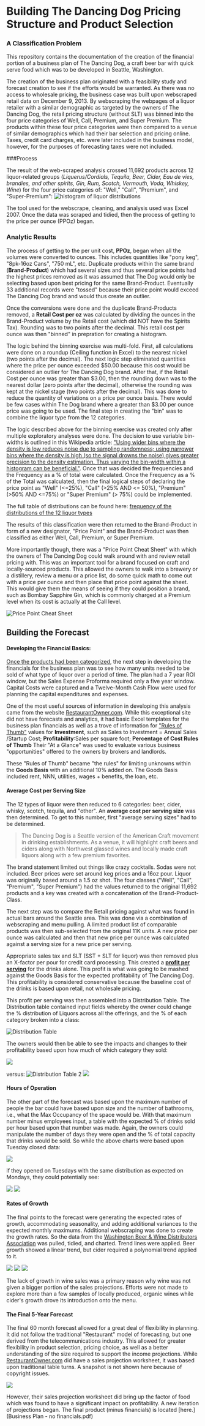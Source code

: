 # Building The Dancing Dog Pricing Structure and Product Selection

###  A Classification Problem

This repository contains the documentation of the creation of the financial portion of a business plan of The Dancing Dog, a craft beer bar with quick serve food which was to be developed in Seattle, Washington.  

The creation of the business plan originated with a feasibility study and forecast creation to see if the efforts would be warranted.  As there was no access to wholesale pricing, the business case was built upon webscraped retail data on December 9, 2013.  By webscraping the webpages of a liquor retailer with a similar demographic as targeted by the owners of The Dancing Dog, the retail pricing structure (without SLT) was binned into the four price categories of Well, Call, Premium, and Super Premium.  The products within these four price categories were then compared to a venue of similar demographics which had their bar selection and pricing online.  Taxes, credit card charges, etc. were later included in the business model, however, for the purposes of forecasting taxes were not included.

###Process 

The result of the web-scraped analysis crossed 11,692 products across 12 liquor-related groups (*Liquerus/Cordials, Tequila, Beer, Cider, Eau de vies, brandies, and other spirits, Gin, Rum, Scotch, Vermouth, Voda, Whiskey, Wine*) for the four price categories of: "Well," "Call", "Premium", and "Super-Premium":
![histogram of liquor distributions](figure/binned_liquors.png)

The tool used for the webscrape, cleaning, and analysis used was Excel 2007.  Once the data was scraped and tidied, then the process of getting to the price per ounce (PPOz) began.  

### Analytic Results
The process of getting to the per unit cost, **PPOz**, began when all the volumes were converted to ounces.  This includes quantities like "pony keg", "8pk-16oz Cans", "750 mL", etc.  Duplicate products within the same brand (**Brand-Product**) which had several sizes and thus several price points had the highest prices removed as it was assumed that The Dog would only be selecting based upon best pricing for the same Brand-Product.  Eventually 33 additional records were "tossed" because their price point would exceed The Dancing Dog brand and would thus create an outlier.  

Once the conversions were done and the duplicate Brand-Products removed, a **Retail Cost per oz** was calculated by dividing the ounces in the Brand-Product volume by the Retail cost (which did NOT have the Spirits Tax).  Rounding was to two points after the decimal.  This retail cost per ounce was then "binned" in prepration for creating a histogram. 

The logic behind the binning exercise was multi-fold.  First, all calculations were done on a roundup (Ceiling function in Excel) to the nearest nickel (two points after the decimal).  The next logic step eliminated quantities where the price per ounce exceeded $50.00 because this cost would be considered an outlier for The Dancing Dog brand.  After that, if the Retail Cost per ounce was greater than $3.00, then the rounding down was to the nearest dollar (zero points after the decimal), otherwise the rounding was kept at the nickel stage (two points after the decimal).  This was done to reduce the quantity of variations on a price per ounce basis.  There would be few cases within The Dog brand where a greater than $3.00 per ounce price was going to be used. The final step in creating the "bin" was to combine the liquor type from the 12 categories.  

The logic described above for the binning exercise was created only after multiple exploratory analyses were done.  The decision to use variable bin-widths is outlined in this Wikipedia article:
["Using wider bins where the density is low reduces noise due to sampling randomness; using narrower bins where the density is high (so the signal drowns the noise) gives greater precision to the density estimation. Thus varying the bin-width within a histogram can be beneficial."](https://en.wikipedia.org/wiki/Histogram).  Once that was decided the frequencies and the Frequency as a % of total were calculated.  Once the Frequency as a % of the Total was calculated, then the final logical steps of declaring the price point as "Well" (<=25%), "Call" (>25% AND <= 50%), "Premium" (>50% AND <=75%) or "Super Premium" (> 75%) could be implemented.

The full table of distributions can be found here:
[frequency of the distributions of the 12 liquor types](figure/frequency_of_distributions.png)

The results of this classification were then returned to the Brand-Product in form of a new designator, "Price Point" and the Brand-Product was then classified as either Well, Call, Premium, or Super Premium.

More importantly though, there was a "Price Point Cheat Sheet" with which the owners of The Dancing Dog could walk around with and review retail pricing with.   This was an important tool for a brand focused on craft and locally-sourced products.  This allowed the owners to walk into a brewery or a distillery, review a menu or a price list, do some quick math to come out with a price per ounce and then place that price point against the sheet.  This would give them the means of seeing if they could position a brand, such as Bombay Sapphire Gin, which is commonly charged at a Premium level when its cost is actually at the Call level.  


![Price Point Cheat Sheet](figure/PricePointCheatSheet.png)


## Building the Forecast

#### Developing the Financial Basics:
[Once the products had been categorized](figure/PricePointExample.png), the next step in developing the financials for the business plan was to see how many units needed to be sold of what type of liquor over a period of time.  The plan had a 7 year ROI window, but the Sales Expense Proforma required only a five year window.  Capital Costs were captured and a Twelve-Month Cash Flow were used for planning the capital expenditures and expenses.

One of the most useful sources of information in developing this analysis came from the website [RestaurantOwner.com](http://www.restaurantowner.com/).  While this exceptional site did not have forecasts and analytics, it had basic Excel templates for the business plan financials as well as a trove of information for ["Rules of Thumb"](http://www.restaurantowner.com/members/Restaurant-Rules-of-Thumb-Industry-Averages-Standards.cfm?sd=71) values for **Investment**, such as Sales to Investment = Annual Sales /Startup Cost; **Profitability**:Sales per square foot;  **Percentage of Cost Rules of Thumb**  Their "At a Glance" was used to evaluate various business "opportunities" offered to the owners by brokers and landlords.

These "Rules of Thumb" became "the rules" for limiting unknowns within the **Goods Basis** with an additional 10% added on. The Goods Basis included rent, NNN, utilities, wages + benefits, the loan, etc.  

#### Average Cost per Serving Size
The 12 types of liquor were then reduced to 6 categories:  beer, cider, whisky, scotch, tequila, and "other".  An **average cost per serving size** was then determined.  To get to this number, first "average serving sizes" had to be determined.  

>The Dancing Dog is a Seattle version of the American Craft movement in drinking establishments.  As a venue, it will highlight craft beers and ciders along with Northwest glassed wines and locally made craft liquors along with a few premium favorites.

The brand statement limited out things like crazy cocktails.  Sodas were not included.  Beer prices were set around keg prices and a 16oz pour.  Liquor was originally based around a 1.5 oz shot. The four classes ("Well", "Call", "Premium", "Super Premium") had the values returned to the original 11,692 products and a key was created with a concatenation of the Brand-Product-Class.  

The next step was to compare the Retail pricing against what was found in actual bars around the Seattle area.  This was done via a combination of webscraping and menu pulling.  A limited product list of comparable products was then sub-selected from the original 11K units.  A new price per ounce was calculated and then that new price per ounce was calculated against a serving size for a new price per serving.

Appropriate sales tax and SLT (SST + SLT for liquor) was then removed plus an X-factor per pour for credit card processing.  This created a [**profit per serving**](figure/ProfitPerServing.png) for the drinks alone.  This profit is what was going to be mashed against the Goods Basis for the expected profitability of The Dancing Dog.  This profitability is considered conservative because the baseline cost of the drinks is based upon retail, not wholesale pricing.  

This profit per serving was then assembled into a Distribution Table.  The Distribution table contained input fields whereby the owner could change the % distribution of Liquors across all the offerings, and the % of each category broken into a class:

![Distribution Table](figure/distribution.png)

The owners would then be able to see the impacts and changes to their profitability based upon how much of which category they sold:

![](figure/c1.png)

versus:
![Distribution Table 2](figure/d2.png)
![](figure/c2.png)

#### Hours of Operation
The other part of the forecast was based upon the maximum number of people the bar could have based upon size and the number of bathrooms, i.e., what the Max Occupancy of the space would be.  With that maximum number minus employees input, a table with the expected % of drinks sold per hour based upon that number was made.  Again, the owners could manipulate the number of days they were open and the % of total capacity that drinks would be sold.  So while the above charts were based upon Tuesday closed data:

![](figure/lp.png)

if they opened on Tuesdays with the same distribution as expected on Mondays, they could potentially see:

![](figure/d3.png)
![](figure/c3.png)

#### Rates of Growth
The final points to the forecast were generating the expected rates of growth, accommodating seasonality, and adding additional variances to the expected monthly maximums.  Additional webscraping was done to create the growth rates.  So the data from the [Washington Beer & Wine Distributors Association](http://www.wbwwa.com/beerwinesales.htm) was pulled, tidied, and charted.  Trend lines were applied.  Beer growth showed a linear trend, but cider required a polynomial trend applied to it.

![](figure/w1.png)
![](figure/ci1.png)
![](figure/wi1.png)

The lack of growth in wine sales was a primary reason why wine was not given a bigger portion of the sales projections.  Efforts were not made to explore more than a few samples of locally produced, organic wines while cider's growth drove its introduction onto the menu.

#### The Final 5-Year Forecast
The final 60 month forecast allowed for a great deal of flexibility in planning.  It did not follow the traditional "Restaurant" model of forecasting, but one derived from the telecommunications industry.  This allowed for greater flexibility in product selection, pricing choice, as well as a better understanding of the size required to support the income projections.  While [RestaurantOwner.com](http://www.restaurantowner.com/) did have a sales projection worksheet, it was based upon traditional table turns.  A snapshot is not shown here because of copyright issues.  

![](figure/f1.png)


However, their sales projection worksheet did bring up the factor of food which was found to have a significant impact on profitability.  A new iteration of projections began.  The final product (minus financials) is located [here.](Business Plan - no financials.pdf)












